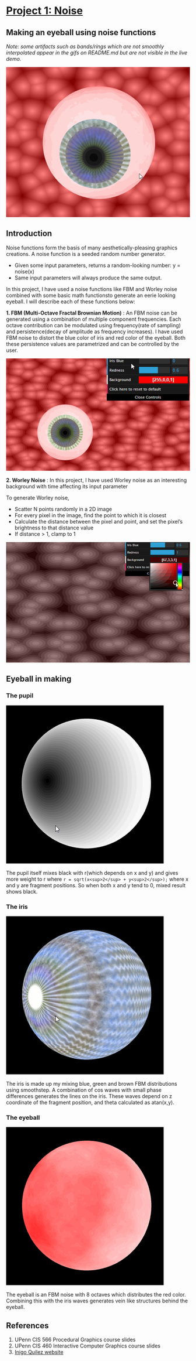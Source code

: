 # [Project 1: Noise](https://github.com/CIS-566-Fall-2022/hw01-fireball-base)
Making an eyeball using noise functions
---
*Note: some artifacts such as bands/rings which are not smoothly interpolated appear in the gifs on README.md but are not visible in the live demo.*

![](images/Eyeball_final.gif)

## Introduction

Noise functions form the basis of many aesthetically-pleasing graphics creations. A noise function is a seeded random number generator.
- Given some input parameters, returns a random-looking number: y = noise(x)
- Same input parameters will always produce the same output.

In this project, I have used a noise functions like FBM and Worley noise combined with some basic math functionsto generate an eerie looking eyeball. I will describe each of these functions below:

**1. FBM (Multi-Octave Fractal Brownian Motion)** : An FBM noise can be generated using a combination of multiple component frequencies. Each octave contribution can be modulated using frequency(rate of sampling) and persistence(decay of amplitude as frequency increases). I have used FBM noise to distort the blue color of iris and red color of the eyeball. Both these persistence values are parametrized and can be controlled by the user.

![](images/parameters.gif)

**2. Worley Noise** : In this project, I have used Worley noise as an interesting background with time affecting its input parameter

To generate Worley noise,
- Scatter N points randomly in a 2D image
- For every pixel in the image, find the point to which it is closest
- Calculate the distance between the pixel and point, and set the pixel’s brightness to that distance value
- If distance > 1, clamp to 1


![](images/worley.gif)

## Eyeball in making

### The pupil

![](images/pupil.gif)

The pupil itself mixes black with r(which depends on x and y) and gives more weight to r where ```r = sqrt(x<sup>2</sup> + y<sup>2</sup>);``` where x and y are fragment positions. So when both x and y tend to 0, mixed result shows black.

### The iris

![](images/iris.gif)

The iris is made up my mixing blue, green and brown FBM distributions using smoothstep. A combination of cos waves with small phase differences generates the lines on the iris. These waves depend on z coordinate of the fragment position, and theta calculated as atan(x,y).

### The eyeball

![](images/eyeball.gif)

The eyeball is an FBM noise with 8 octaves which distributes the red color. Combining this with the iris waves generates vein like structures behind the eyeball.


## References

1. UPenn CIS 566 Procedural Graphics course slides
2. UPenn CIS 460 Interactive Computer Graphics course slides
3. [Inigo Quilez website](https://iquilezles.org/)
